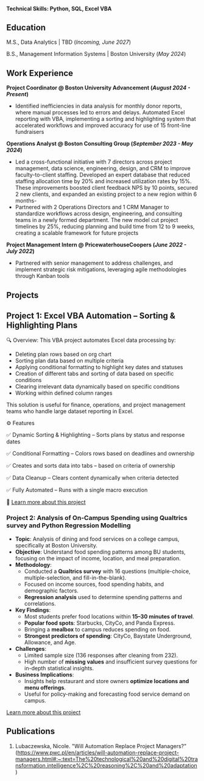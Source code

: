 #### Technical Skills: Python, SQL, Excel VBA

## Education				       		
M.S., Data Analytics	| TBD (_Incoming, June 2027_)	

B.S., Management Information Systems | Boston University (_May 2024_)

## Work Experience
**Project Coordinator @ Boston University Advancement (_August 2024 - Present_)**
- Identified inefficiencies in data analysis for monthly donor reports, where manual processes
led to errors and delays. Automated Excel reporting with VBA, implementing a sorting and highlighting system that
accelerated workflows and improved accuracy for use of 15 front-line fundraisers
  
**Operations Analyst @ Boston Consulting Group (_September 2023 - May 2024_)**
- Led a cross-functional initiative with 7 directors across project management, data science,
engineering, design, and CRM to improve faculty-to-client staffing. Developed an expert database that reduced staffing
allocation time by 20% and increased utilization rates by 15%. These improvements boosted client feedback NPS by 10
points, secured 2 new clients, and expanded an existing project to a new region within 6 months-
- Partnered with 2 Operations Directors and 1 CRM Manager to standardize workflows across
design, engineering, and consulting teams in a newly formed department. The new model cut project timelines by 25%,
reducing planning and build time from 12 to 9 weeks, creating a scalable framework for future projects

**Project Management Intern @ PricewaterhouseCoopers (_June 2022 - July 2022_)**
- Partnered with senior management to address challenges, and implement strategic risk mitigations, leveraging agile
methodologies through Kanban tools

## Projects

## Project 1: Excel VBA Automation – Sorting & Highlighting Plans

🔍 Overview: This VBA project automates Excel data processing by:

- Deleting plan rows based on org chart
- Sorting plan data based on multiple criteria
- Applying conditional formatting to highlight key dates and statuses
- Creation of different tabs and sorting of data based on specific conditions
- Clearing irrelevant data dynamically based on specific conditions
- Working within defined column ranges

This solution is useful for finance, operations, and project management teams who handle large dataset reporting in Excel.

⚙️ Features

✅ Dynamic Sorting & Highlighting – Sorts plans by status and response dates

✅ Conditional Formatting – Colors rows based on deadlines and ownership

✅ Creates and sorts data into tabs – based on criteria of ownership

✅ Data Cleanup – Clears content dynamically when criteria detected

✅ Fully Automated – Runs with a single macro execution

📂 [Learn more about this project](https://github.com/nicolelub/ExcelVBAAutomationReporting)

### Project 2: Analysis of On-Campus Spending using Qualtrics survey and Python Regression Modelling 

- **Topic**: Analysis of dining and food services on a college campus, specifically at Boston University.  
- **Objective**: Understand food spending patterns among BU students, focusing on the impact of income, location, and meal preparation.  
- **Methodology**:  
  - Conducted a **Qualtrics survey** with 16 questions (multiple-choice, multiple-selection, and fill-in-the-blank).  
  - Focused on income sources, food spending habits, and demographic factors.  
  - **Regression analysis** used to determine spending patterns and correlations.  
- **Key Findings**:  
  - Most students prefer food locations within **15–30 minutes of travel**.  
  - **Popular food spots**: Starbucks, CityCo, and Panda Express.  
  - Bringing a **mealbox** to campus reduces spending on food.  
  - **Strongest predictors of spending**: CityCo, Baystate Underground, Allowance, and Age.  
- **Challenges**:  
  - Limited sample size (136 responses after cleaning from 232).  
  - High number of **missing values** and insufficient survey questions for in-depth statistical insights.  
- **Business Implications**:  
  - Insights help restaurant and store owners **optimize locations and menu offerings**.  
  - Useful for policy-making and forecasting food service demand on campus.

[Learn more about this project](https://github.com/nicolelub/pythonschool)

## Publications
1. Lubaczewska, Nicole. "Will Automation Replace Project Managers?" (https://www.pwc.pl/en/articles/will-automation-replace-project-managers.html#:~:text=The%20technological%20and%20digital%20transformation,intelligence%2C%20reasoning%2C%20and%20adaptation)
